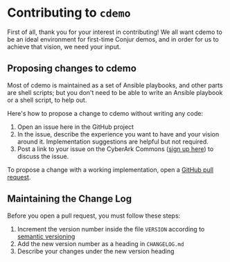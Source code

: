 # Contributing to `cdemo`

First of all, thank you for your interest in contributing! We all want cdemo to
be an ideal environment for first-time Conjur demos, and in order for us to
achieve that vision, we need your input.

## Proposing changes to cdemo

Most of cdemo is maintained as a set of Ansible playbooks, and other parts are
shell scripts; but you don't need to be able to write an Ansible playbook or a
shell script, to help out.

Here's how to propose a change to cdemo without writing any code:
1. Open an issue here in the GitHub project
2. In the issue, describe the experience you want to have and your vision around
   it. Implementation suggestions are helpful but not required.
3. Post a link to your issue on the CyberArk Commons ([sign up here][commons])
   to discuss the issue.

[commons]: https://discuss.cyberarkcommons.org

To propose a change with a working implementation, open a [GitHub pull
request][PR].

[PR]: https://help.github.com/articles/creating-a-pull-request/

## Maintaining the Change Log

Before you open a pull request, you must follow these steps:
1. Increment the version number inside the file `VERSION` according to [semantic
   versioning][semantic]
2. Add the new version number as a heading in `CHANGELOG.md`
3. Describe your changes under the new version heading

[semantic]: https://semver.org/
